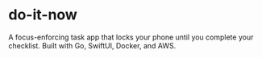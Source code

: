 # do-it-now
A focus-enforcing task app that locks your phone until you complete your checklist. Built with Go, SwiftUI, Docker, and AWS.
